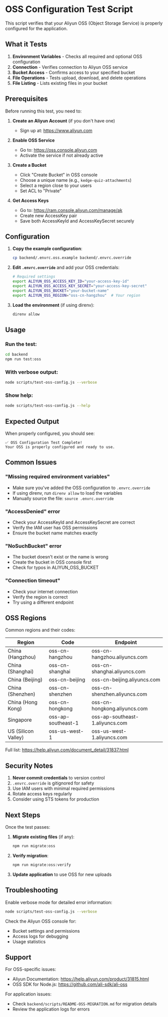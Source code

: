 # OSS Configuration Test Script

This script verifies that your Aliyun OSS (Object Storage Service) is properly configured for the application.

## What it Tests

1. **Environment Variables** - Checks all required and optional OSS configuration
2. **Connection** - Verifies connection to Aliyun OSS service
3. **Bucket Access** - Confirms access to your specified bucket
4. **File Operations** - Tests upload, download, and delete operations
5. **File Listing** - Lists existing files in your bucket

## Prerequisites

Before running this test, you need to:

1. **Create an Aliyun Account** (if you don't have one)
   - Sign up at: https://www.aliyun.com

2. **Enable OSS Service**
   - Go to: https://oss.console.aliyun.com
   - Activate the service if not already active

3. **Create a Bucket**
   - Click "Create Bucket" in OSS console
   - Choose a unique name (e.g., `kedge-quiz-attachments`)
   - Select a region close to your users
   - Set ACL to "Private"

4. **Get Access Keys**
   - Go to: https://ram.console.aliyun.com/manage/ak
   - Create new AccessKey pair
   - Save both AccessKeyId and AccessKeySecret securely

## Configuration

1. **Copy the example configuration**:
   ```bash
   cp backend/.envrc.oss.example backend/.envrc.override
   ```

2. **Edit `.envrc.override`** and add your OSS credentials:
   ```bash
   # Required settings
   export ALIYUN_OSS_ACCESS_KEY_ID="your-access-key-id"
   export ALIYUN_OSS_ACCESS_KEY_SECRET="your-access-key-secret"
   export ALIYUN_OSS_BUCKET="your-bucket-name"
   export ALIYUN_OSS_REGION="oss-cn-hangzhou"  # Your region
   ```

3. **Load the environment** (if using direnv):
   ```bash
   direnv allow
   ```

## Usage

### Run the test:
```bash
cd backend
npm run test:oss
```

### With verbose output:
```bash
node scripts/test-oss-config.js --verbose
```

### Show help:
```bash
node scripts/test-oss-config.js --help
```

## Expected Output

When properly configured, you should see:

```
✅ OSS Configuration Test Complete!
Your OSS is properly configured and ready to use.
```

## Common Issues

### "Missing required environment variables"
- Make sure you've added the OSS configuration to `.envrc.override`
- If using direnv, run `direnv allow` to load the variables
- Manually source the file: `source .envrc.override`

### "AccessDenied" error
- Check your AccessKeyId and AccessKeySecret are correct
- Verify the IAM user has OSS permissions
- Ensure the bucket name matches exactly

### "NoSuchBucket" error
- The bucket doesn't exist or the name is wrong
- Create the bucket in OSS console first
- Check for typos in ALIYUN_OSS_BUCKET

### "Connection timeout"
- Check your internet connection
- Verify the region is correct
- Try using a different endpoint

## OSS Regions

Common regions and their codes:

| Region | Code | Endpoint |
|--------|------|----------|
| China (Hangzhou) | oss-cn-hangzhou | oss-cn-hangzhou.aliyuncs.com |
| China (Shanghai) | oss-cn-shanghai | oss-cn-shanghai.aliyuncs.com |
| China (Beijing) | oss-cn-beijing | oss-cn-beijing.aliyuncs.com |
| China (Shenzhen) | oss-cn-shenzhen | oss-cn-shenzhen.aliyuncs.com |
| China (Hong Kong) | oss-cn-hongkong | oss-cn-hongkong.aliyuncs.com |
| Singapore | oss-ap-southeast-1 | oss-ap-southeast-1.aliyuncs.com |
| US (Silicon Valley) | oss-us-west-1 | oss-us-west-1.aliyuncs.com |

Full list: https://help.aliyun.com/document_detail/31837.html

## Security Notes

1. **Never commit credentials** to version control
2. `.envrc.override` is gitignored for safety
3. Use IAM users with minimal required permissions
4. Rotate access keys regularly
5. Consider using STS tokens for production

## Next Steps

Once the test passes:

1. **Migrate existing files** (if any):
   ```bash
   npm run migrate:oss
   ```

2. **Verify migration**:
   ```bash
   npm run migrate:oss:verify
   ```

3. **Update application** to use OSS for new uploads

## Troubleshooting

Enable verbose mode for detailed error information:
```bash
node scripts/test-oss-config.js --verbose
```

Check the Aliyun OSS console for:
- Bucket settings and permissions
- Access logs for debugging
- Usage statistics

## Support

For OSS-specific issues:
- Aliyun Documentation: https://help.aliyun.com/product/31815.html
- OSS SDK for Node.js: https://github.com/ali-sdk/ali-oss

For application issues:
- Check `backend/scripts/README-OSS-MIGRATION.md` for migration details
- Review the application logs for errors